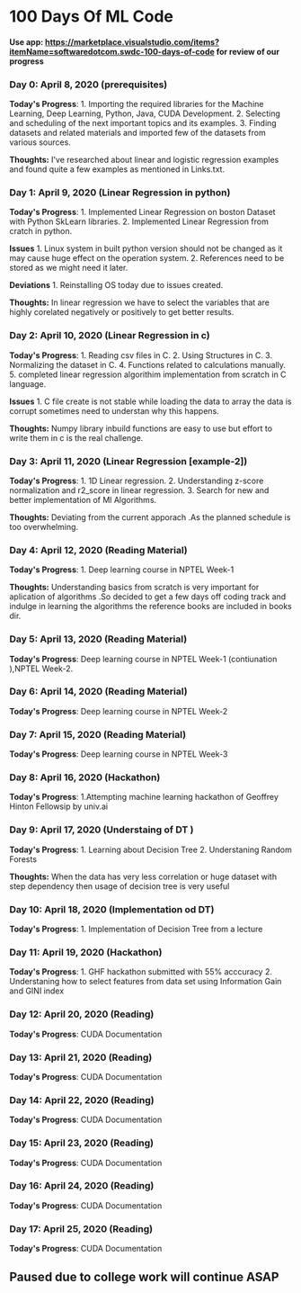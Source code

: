 # 100 Days Of ML Code 
#### Use app: https://marketplace.visualstudio.com/items?itemName=softwaredotcom.swdc-100-days-of-code for review of our progress
### Day 0: April 8, 2020 (prerequisites)

**Today's Progress**: 
    1. Importing the required libraries for the Machine Learning, Deep Learning, Python, Java, CUDA Development. 
    2. Selecting and scheduling of the next important topics and its examples.
    3. Finding datasets and related materials and imported few of the datasets from various sources.

**Thoughts:** I've researched about linear and logistic regression examples and found quite a few examples as mentioned in Links.txt.

### Day 1: April 9, 2020 (Linear Regression in python)
**Today's Progress**: 
    1. Implemented Linear Regression on boston Dataset with Python SkLearn libraries.
    2. Implemented Linear Regression from cratch in python. 

**Issues**
    1. Linux system in built python version should not be changed as it may cause huge effect on the operation system.
    2. References need to be stored as we might need it later.

**Deviations**
    1. Reinstalling OS today due to issues created. 

**Thoughts:** In linear regression we have to select the variables that are highly corelated negatively or positively to get better results.  

### Day 2: April 10, 2020 (Linear Regression in c)
**Today's Progress**: 
    1. Reading csv files in C.
    2. Using Structures in C.
    3. Normalizing the dataset in C. 
    4. Functions related to calculations manually.
    5. completed linear regression algorithim implementation from scratch in C language.
    
**Issues**
    1. C file create is not stable while loading the data to array the data is corrupt sometimes need to understan why this happens.

**Thoughts:** Numpy library inbuild functions are easy to use but effort to write them in c is the real challenge.

### Day 3: April 11, 2020 (Linear Regression [example-2])
**Today's Progress**: 
    1. 1D Linear regression.
    2. Understanding z-score normalization and r2_score in linear regression.
    3. Search for new and better implementation of Ml Algorithms.

**Thoughts:** Deviating from the current apporach .As the planned schedule is too overwhelming.

### Day 4: April 12, 2020 (Reading Material)
**Today's Progress**: 
    1. Deep learning course in NPTEL Week-1

**Thoughts:** Understanding basics from scratch is very important for aplication of algorithms .So decided to get a few days off coding track and indulge in learning the algorithms the reference books are included in books dir.

### Day 5: April 13, 2020 (Reading Material)
**Today's Progress**: 
    Deep learning course in NPTEL Week-1 (contiunation ),NPTEL Week-2.

### Day 6: April 14, 2020 (Reading Material)
**Today's Progress**: 
    Deep learning course in NPTEL Week-2

### Day 7: April 15, 2020 (Reading Material)
**Today's Progress**: 
    Deep learning course in NPTEL Week-3

### Day 8: April 16, 2020 (Hackathon)
**Today's Progress**: 
    1.Attempting machine learning hackathon of Geoffrey Hinton Fellowsip by univ.ai 

### Day 9: April 17, 2020 (Understaing of DT )
**Today's Progress**: 
    1. Learning about Decision Tree
    2. Understaning Random Forests 

**Thoughts:** When the data has very less correlation or huge dataset with step dependency then usage of decision tree is very useful

### Day 10: April 18, 2020 (Implementation od DT)
**Today's Progress**: 
    1. Implementation of Decision Tree from a lecture

### Day 11: April 19, 2020 (Hackathon)
**Today's Progress**: 
    1. GHF hackathon submitted with 55% acccuracy 
    2. Understaning how to select features from data set using Information Gain and GINI index

### Day 12: April 20, 2020 (Reading)
**Today's Progress**: 
    CUDA Documentation

### Day 13: April 21, 2020 (Reading)
**Today's Progress**: 
    CUDA Documentation

### Day 14: April 22, 2020 (Reading)
**Today's Progress**: 
    CUDA Documentation

### Day 15: April 23, 2020 (Reading)
**Today's Progress**: 
    CUDA Documentation

### Day 16: April 24, 2020 (Reading)
**Today's Progress**: 
    CUDA Documentation

### Day 17: April 25, 2020 (Reading)
**Today's Progress**: 
    CUDA Documentation
## Paused due to college work will continue ASAP
